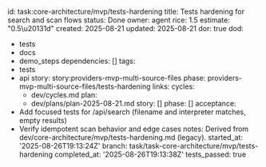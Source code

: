 id: task:core-architecture/mvp/tests-hardening
title: Tests hardening for search and scan flows
status: Done
owner: agent
rice: 1.5
estimate: "0.5\u20131d"
created: 2025-08-21
updated: 2025-08-21
dor: true
dod:
- tests
- docs
- demo_steps
dependencies: []
tags:
- tests
- api
story: story:providers-mvp-multi-source-files
phase: providers-mvp-multi-source-files/tests-hardening
links:
  cycles:
  - dev/cycles.md
  plan:
  - dev/plans/plan-2025-08-21.md
  story: []
  phase: []
acceptance:
- Add focused tests for /api/search (filename and interpreter matches, empty results)
- Verify idempotent scan behavior and edge cases
notes: Derived from dev/core-architecture/mvp/tests-hardening.md (legacy).
started_at: '2025-08-26T19:13:24Z'
branch: task/task-core-architecture/mvp/tests-hardening
completed_at: '2025-08-26T19:13:38Z'
tests_passed: true